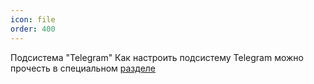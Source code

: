 ```yaml
---
icon: file 
order: 400
---
```


Подсистема "Telegram"
Как настроить подсистему Telegram можно прочесть в специальном [разделе](https://softonit.ru/FAQ/courses/?COURSE_ID=1&CHAPTER_ID=0678)